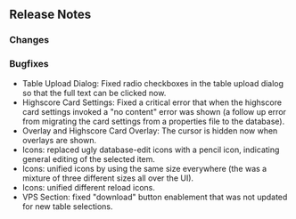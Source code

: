 ## Release Notes

### Changes

### Bugfixes

- Table Upload Dialog: Fixed radio checkboxes in the table upload dialog so that the full text can be clicked now.
- Highscore Card Settings: Fixed a critical error that when the highscore card settings invoked a "no content" error was shown (a follow up error from migrating the card settings from a properties file to the database). 
- Overlay and Highscore Card Overlay: The cursor is hidden now when overlays are shown.
- Icons: replaced ugly database-edit icons with a pencil icon, indicating general editing of the selected item.
- Icons: unified icons by using the same size everywhere (the was a mixture of three different sizes all over the UI).
- Icons: unified different reload icons.
- VPS Section: fixed "download" button enablement that was not updated for new table selections.